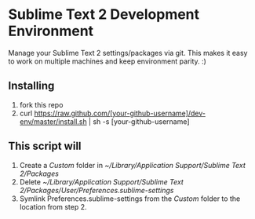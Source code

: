 Sublime Text 2 Development Environment
======================================

Manage your Sublime Text 2 settings/packages via git. This makes it easy to work on
multiple machines and keep environment parity. :)

Installing
----------
1. fork this repo
2. curl https://raw.github.com/[your-github-username]/dev-env/master/install.sh | sh -s [your-github-username]

## This script will

1. Create a *Custom* folder in *~/Library/Application Support/Sublime Text 2/Packages* 
2. Delete *~/Library/Application Support/Sublime Text 2/Packages/User/Preferences.sublime-settings* 
3. Symlink Preferences.sublime-settings from the *Custom* folder to the location from step 2.